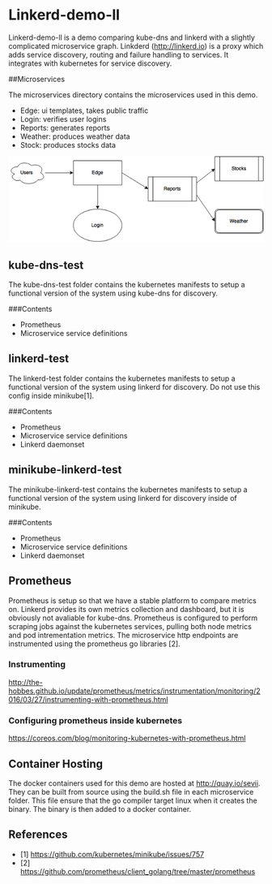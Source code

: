 # Linkerd-demo-ll

Linkerd-demo-ll is a demo comparing kube-dns and linkerd with a slightly complicated microservice graph. Linkderd (http://linkerd.io) is a proxy which adds service discovery, routing and failure handling to services. It integrates with kubernetes for service discovery. 


##Microservices

The microservices directory contains the microservices used in this demo.

* Edge: ui templates, takes public traffic
* Login: verifies user logins
* Reports: generates reports
* Weather: produces weather data
* Stock: produces stocks data


![ScreenShot](https://github.com/Sevii/linkerd-demo-ll/blob/master/Graph.png)



## kube-dns-test

The kube-dns-test folder contains the kubernetes manifests to setup a functional version of the system using kube-dns for discovery.

###Contents
* Prometheus
* Microservice service definitions

## linkerd-test

The linkerd-test folder contains the kubernetes manifests to setup a functional version of the system using linkerd for discovery. Do not use this config inside minikube[1].

###Contents
* Prometheus
* Microservice service definitions
* Linkerd daemonset


## minikube-linkerd-test

The minikube-linkerd-test contains the kubernetes manifests to setup a functional version of the system using linkerd for discovery inside of minikube. 

###Contents

* Prometheus
* Microservice service definitions
* Linkerd daemonset

## Prometheus
Prometheus is setup so that we have a stable platform to compare metrics on. Linkerd provides its own metrics collection and dashboard, but it is obviously not avaliable for kube-dns. Prometheus is configured to perform scraping jobs against the kubernetes services, pulling both node metrics and pod intrementation metrics. The microservice http endpoints are instrumented using the prometheus go libraries [2]. 

### Instrumenting
http://the-hobbes.github.io/update/prometheus/metrics/instrumentation/monitoring/2016/03/27/instrumenting-with-prometheus.html

### Configuring prometheus inside kubernetes
https://coreos.com/blog/monitoring-kubernetes-with-prometheus.html

## Container Hosting
The docker containers used for this demo are hosted at http://quay.io/sevii. They can be built from source using the build.sh file in each microservice folder. This file ensure that the go compiler target linux when it creates the binary. The binary is then added to a docker container. 

## References
* [1] https://github.com/kubernetes/minikube/issues/757
* [2] https://github.com/prometheus/client_golang/tree/master/prometheus

